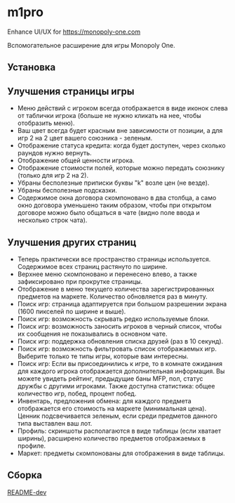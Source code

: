 # m1pro
Enhance UI/UX for https://monopoly-one.com

Вспомогательное расширение для игры Monopoly One.

## Установка

## Улучшения страницы игры
 - Меню действий с игроком всегда отображается в виде иконок слева от таблички игрока (больше не нужно кликать на нее, чтобы отобразить меню).
 - Ваш цвет всегда будет красным вне зависимости от позиции, а для игр 2 на 2 цвет вашего союзника - зеленым.
 - Отображение статуса кредита: когда будет доступен, через сколько раундов нужно вернуть.
 - Отображение общей ценности игрока.
 - Отображение стоимости полей, которые можно передать союзнику (только для игр 2 на 2).
 - Убраны бесполезные приписки буквы "k" возле цен (не везде).
 - Убраны бесполезные подсказки.
 - Содержимое окна договора скомпоновано в два столбца, а само окно договора уменьшено таким образом, чтобы при открытом договоре можно было общаться в чате (видно поле ввода и несколько строк чата).

## Улучшения других страниц
 - Теперь практически все пространство страницы используется. Содержимое всех страниц растянуто по ширине.
 - Верхнее меню скомпоновано и перенесено влево, а также зафиксировано при прокрутке страницы.
 - Отображение в меню текущего количества зарегистрированных предметов на маркете. Количество обновляется раз в минуту.
 - Поиск игр: страница адаптируется при большом разрешении экрана (1600 пикселей по ширине и выше).
 - Поиск игр: возможность скрывать редко используемые блоки.
 - Поиск игр: возможность заносить игроков в черный список, чтобы их сообщения не показывались в основном чате.
 - Поиск игр: поддержка обновления списка друзей (раз в 10 секунд).
 - Поиск игр: возможность фильтровать список отображаемых игр. Выберите только те типы игры, которые вам интересны.
 - Поиск игр: Если вы присоединились к игре, то в комнате ожидания для каждого игрока отображается дополнительная информация. Вы можете увидеть рейтинг, предыдущие баны MFP, пол, статус дружбы с другими игроками. Также доступна статистика: общее количество игр, побед, процент побед.
 - Инвентарь, предложения обмена: для каждого предмета отображается его стоимость на маркете (минимальная цена). Ценник подсвечивается зеленым, если среди предметов данного типа выставлен ваш лот.
 - Профиль: скриншоты располагаются в виде таблицы (если хватает ширины), расширено количество предметов отображаемых в профиле.
 - Маркет: предметы скомпонованы для отображения в виде таблицы.

## Сборка

[README-dev](README-dev.md)